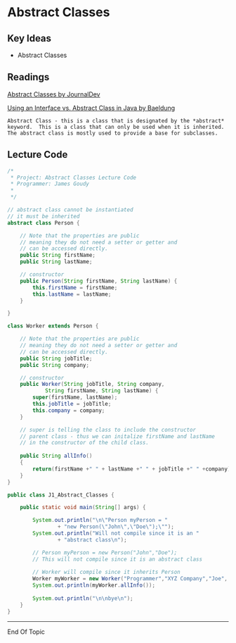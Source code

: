 # Abstract Classes



## Key Ideas

* Abstract Classes

## Readings

[Abstract Classes by JournalDev](https://www.journaldev.com/1582/abstract-class-in-java#:~:text=Java%20Abstract%20class%20can%20implement,or%20to%20provide%20default%20implementation.)

[Using an Interface vs. Abstract Class in Java by Baeldung](https://www.baeldung.com/java-interface-vs-abstract-class)





```{admonition} Definition
Abstract Class - this is a class that is designated by the *abstract* keyword.  This is a class that can only be used when it is inherited. The abstract class is mostly used to provide a base for subclasses.
```



## Lecture Code

```java
/*
 * Project: Abstract Classes Lecture Code
 * Programmer: James Goudy
 *
 */

// abstract class cannot be instantiated
// it must be inherited
abstract class Person {

    // Note that the properties are public
    // meaning they do not need a setter or getter and
    // can be accessed directly. 
    public String firstName;
    public String lastName;

    // constructor
    public Person(String firstName, String lastName) {
        this.firstName = firstName;
        this.lastName = lastName;
    }

}

class Worker extends Person {

    // Note that the properties are public
    // meaning they do not need a setter or getter and
    // can be accessed directly. 
    public String jobTitle;
    public String company;

    // constructor
    public Worker(String jobTitle, String company,
            String firstName, String lastName) {
        super(firstName, lastName);
        this.jobTitle = jobTitle;
        this.company = company;
    }

    // super is telling the class to include the constructor 
    // parent class - thus we can initalize firstName and lastName
    // in the constructor of the child class.
    
    public String allInfo()
    {
        return(firstName +" " + lastName +" " + jobTitle +" " +company);
    }
}

public class J1_Abstract_Classes {

    public static void main(String[] args) {

        System.out.println("\n\"Person myPerson = "
                + "new Person(\"John\",\"Doe\");\"");
        System.out.println("Will not compile since it is an "
                + "abstract class\n");

        // Person myPerson = new Person("John","Doe");
        // This will not compile since it is an abstract class
        
        // Worker will compile since it inherits Person
        Worker myWorker = new Worker("Programmer","XYZ Company","Joe", "Doe");
        System.out.println(myWorker.allInfo());
        
        System.out.println("\n\nbye\n");
    }
}

```



---

End Of Topic



